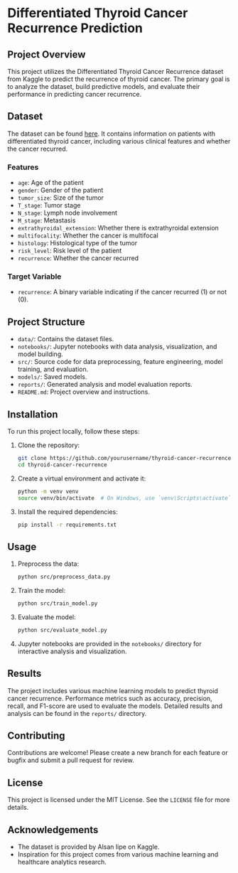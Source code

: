 
# Differentiated Thyroid Cancer Recurrence Prediction

## Project Overview

This project utilizes the Differentiated Thyroid Cancer Recurrence dataset from Kaggle to predict the recurrence of thyroid cancer. The primary goal is to analyze the dataset, build predictive models, and evaluate their performance in predicting cancer recurrence.

## Dataset

The dataset can be found [here](https://www.kaggle.com/datasets/alsaniipe/differentiated-thyroid-cancer-recurrence-dataset/data). It contains information on patients with differentiated thyroid cancer, including various clinical features and whether the cancer recurred.

### Features

- `age`: Age of the patient
- `gender`: Gender of the patient
- `tumor_size`: Size of the tumor
- `T_stage`: Tumor stage
- `N_stage`: Lymph node involvement
- `M_stage`: Metastasis
- `extrathyroidal_extension`: Whether there is extrathyroidal extension
- `multifocality`: Whether the cancer is multifocal
- `histology`: Histological type of the tumor
- `risk_level`: Risk level of the patient
- `recurrence`: Whether the cancer recurred

### Target Variable

- `recurrence`: A binary variable indicating if the cancer recurred (1) or not (0).

## Project Structure

- `data/`: Contains the dataset files.
- `notebooks/`: Jupyter notebooks with data analysis, visualization, and model building.
- `src/`: Source code for data preprocessing, feature engineering, model training, and evaluation.
- `models/`: Saved models.
- `reports/`: Generated analysis and model evaluation reports.
- `README.md`: Project overview and instructions.

## Installation

To run this project locally, follow these steps:

1. Clone the repository:
   ```bash
   git clone https://github.com/yourusername/thyroid-cancer-recurrence.git
   cd thyroid-cancer-recurrence
   ```

2. Create a virtual environment and activate it:
   ```bash
   python -m venv venv
   source venv/bin/activate  # On Windows, use `venv\Scripts\activate`
   ```

3. Install the required dependencies:
   ```bash
   pip install -r requirements.txt
   ```

## Usage

1. Preprocess the data:
   ```bash
   python src/preprocess_data.py
   ```

2. Train the model:
   ```bash
   python src/train_model.py
   ```

3. Evaluate the model:
   ```bash
   python src/evaluate_model.py
   ```

4. Jupyter notebooks are provided in the `notebooks/` directory for interactive analysis and visualization.

## Results

The project includes various machine learning models to predict thyroid cancer recurrence. Performance metrics such as accuracy, precision, recall, and F1-score are used to evaluate the models. Detailed results and analysis can be found in the `reports/` directory.

## Contributing

Contributions are welcome! Please create a new branch for each feature or bugfix and submit a pull request for review.

## License

This project is licensed under the MIT License. See the `LICENSE` file for more details.

## Acknowledgements

- The dataset is provided by Alsan Iipe on Kaggle.
- Inspiration for this project comes from various machine learning and healthcare analytics research.
